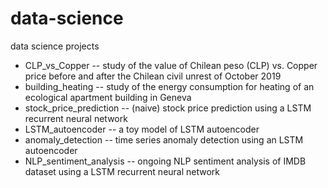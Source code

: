 # data-science
data science projects
- CLP_vs_Copper -- study of the value of Chilean peso (CLP) vs. Copper price before and after the Chilean civil unrest of October 2019
- building_heating -- study of the energy consumption for heating of an ecological apartment building in Geneva
- stock_price_prediction -- (naive) stock price prediction using a LSTM recurrent neural network
- LSTM_autoencoder -- a toy model of LSTM autoencoder
- anomaly_detection -- time series anomaly detection using an LSTM autoencoder
- NLP_sentiment_analysis -- ongoing NLP sentiment analysis of IMDB dataset using a LSTM recurrent neural network

